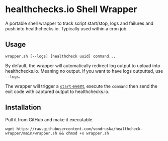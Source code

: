 # healthchecks.io Shell Wrapper
A portable shell wrapper to track script start/stop, logs and failures and push into healthchecks.io. Typically used within a cron job.

## Usage
`wrapper.sh [--logs] [healthcheck uuid] command...`

By default, the wrapper will automatically redirect log output to upload into healthchecks.io. Meaning no output. If you want to have logs outputted, use `--logs`.

The wrapper will trigger a [`start` event](https://healthchecks.io/docs/http_api/#start-uuid), execute the `command` then send the exit code with captured output to healthchecks.io.


## Installation
Pull it from GitHub and make it executable.

`wget https://raw.githubusercontent.com/vondruska/healthcheck-wrapper/main/wrapper.sh && chmod +x wrapper.sh`